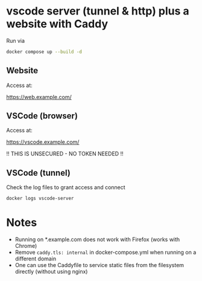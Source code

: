 # vscode server (tunnel & http) plus a website with Caddy

Run via

```bash
docker compose up --build -d
```

## Website

Access at:

https://web.example.com/

## VSCode (browser)

Access at:

https://vscode.example.com/

!! THIS IS UNSECURED - NO TOKEN NEEDED !!

## VSCode (tunnel)

Check the log files to grant access and connect

```bash
docker logs vscode-server
```

# Notes

* Running on *.example.com does not work with Firefox (works with Chrome)
* Remove `caddy.tls: internal` in docker-compose.yml when running on a different domain
* One can use the Caddyfile to service static files from the filesystem directly (without using nginx)
